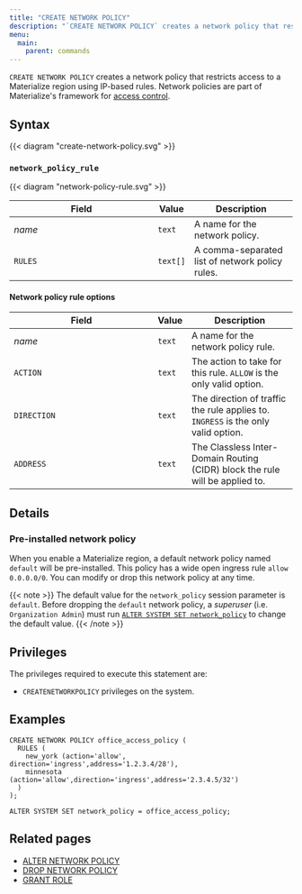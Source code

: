 ```yaml
---
title: "CREATE NETWORK POLICY"
description: "`CREATE NETWORK POLICY` creates a network policy that restricts access to a Materialize region using IP-based rules."
menu:
  main:
    parent: commands
---
```


`CREATE NETWORK POLICY` creates a network policy that restricts access to a
Materialize region using IP-based rules. Network policies are part of
Materialize's framework for [access control](/manage/access-control/).

## Syntax

{{< diagram "create-network-policy.svg" >}}

### `network_policy_rule`

{{< diagram "network-policy-rule.svg" >}}

| <div style="min-width:240px">Field</div>  | Value            | Description
|-------------------------------------------|------------------|------------------------------------------------
| _name_                                    | `text`           | A name for the network policy.
| `RULES`                                   | `text[]`         | A comma-separated list of network policy rules.

#### Network policy rule options

| <div style="min-width:240px">Field</div>  | Value            | Description
|-------------------------------------------|------------------|------------------------------------------------
| _name_                                    | `text`           | A name for the network policy rule.
| `ACTION`                                  | `text`           | The action to take for this rule. `ALLOW` is the only valid option.
| `DIRECTION`                               | `text`           | The direction of traffic the rule applies to. `INGRESS` is the only valid option.
| `ADDRESS`                                 | `text`           | The Classless Inter-Domain Routing (CIDR) block the rule will be applied to.

## Details

### Pre-installed network policy

When you enable a Materialize region, a default network policy named `default`
will be pre-installed. This policy has a wide open ingress rule `allow
0.0.0.0/0`. You can modify or drop this network policy at any time.

{{< note >}}
The default value for the `network_policy` session parameter is `default`.
Before dropping the `default` network policy, a _superuser_ (i.e. `Organization
Admin`) must run [`ALTER SYSTEM SET network_policy`](/sql/alter-system-set) to
change the default value.
{{< /note >}}

## Privileges

The privileges required to execute this statement are:

- `CREATENETWORKPOLICY` privileges on the system.

## Examples

```mzsql
CREATE NETWORK POLICY office_access_policy (
  RULES (
    new_york (action='allow', direction='ingress',address='1.2.3.4/28'),
    minnesota (action='allow',direction='ingress',address='2.3.4.5/32')
  )
);
```

```mzsql
ALTER SYSTEM SET network_policy = office_access_policy;
```

## Related pages

- [ALTER NETWORK POLICY](../alter-network-policy)
- [DROP NETWORK POLICY](../drop-network-policy)
- [GRANT ROLE](../grant-role)
